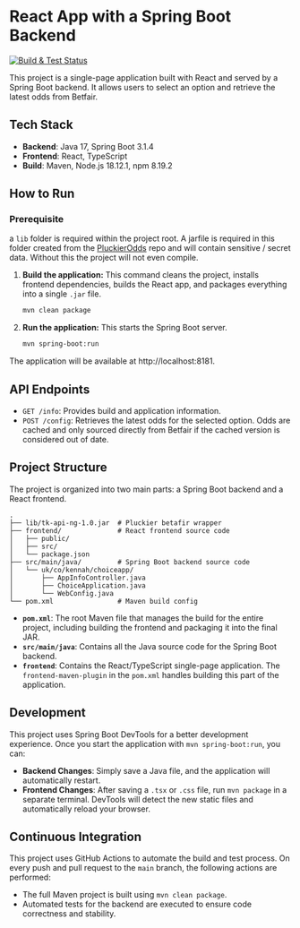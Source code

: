 # React App with a Spring Boot Backend

[![Build & Test Status](https://github.com/TonyKennah/choiceapp/actions/workflows/maven.yml/badge.svg)](https://github.com/TonyKennah/choiceapp/actions/workflows/maven.yml)

This project is a single-page application built with React and served by a Spring Boot backend. It allows users to select an option and retrieve the latest odds from Betfair.

## Tech Stack
- **Backend**: Java 17, Spring Boot 3.1.4
- **Frontend**: React, TypeScript
- **Build**: Maven, Node.js 18.12.1, npm 8.19.2

## How to Run

### Prerequisite 

a `lib` folder is required within the project root.  A jarfile is required in this folder created from the [PluckierOdds](https://github.com/TonyKennah/PluckierOdds) repo and will contain sensitive / secret data.  Without this the project will not even compile.

1.  **Build the application:**
    This command cleans the project, installs frontend dependencies, builds the React app, and packages everything into a single `.jar` file.
    ```bash
    mvn clean package
    ```

2.  **Run the application:**
    This starts the Spring Boot server.
    ```bash
    mvn spring-boot:run
    ```

The application will be available at http://localhost:8181.

## API Endpoints

- `GET /info`: Provides build and application information.
- `POST /config`: Retrieves the latest odds for the selected option. Odds are cached and only sourced directly from Betfair if the cached version is considered out of date.

## Project Structure

The project is organized into two main parts: a Spring Boot backend and a React frontend.

```
.
├── lib/tk-api-ng-1.0.jar  # Pluckier betafir wrapper
├── frontend/              # React frontend source code
│   ├── public/
│   ├── src/
│   └── package.json
├── src/main/java/         # Spring Boot backend source code
│   └── uk/co/kennah/choiceapp/
│       ├── AppInfoController.java
│       ├── ChoiceApplication.java
│       └── WebConfig.java
└── pom.xml                # Maven build config
```

-   **`pom.xml`**: The root Maven file that manages the build for the entire project, including building the frontend and packaging it into the final JAR.
-   **`src/main/java`**: Contains all the Java source code for the Spring Boot backend.
-   **`frontend`**: Contains the React/TypeScript single-page application. The `frontend-maven-plugin` in the `pom.xml` handles building this part of the application.

## Development
This project uses Spring Boot DevTools for a better development experience. Once you start the application with `mvn spring-boot:run`, you can:
- **Backend Changes**: Simply save a Java file, and the application will automatically restart.
- **Frontend Changes**: After saving a `.tsx` or `.css` file, run `mvn package` in a separate terminal. DevTools will detect the new static files and automatically reload your browser.

## Continuous Integration

This project uses GitHub Actions to automate the build and test process. On every push and pull request to the `main` branch, the following actions are performed:

- The full Maven project is built using `mvn clean package`.
- Automated tests for the backend are executed to ensure code correctness and stability.
